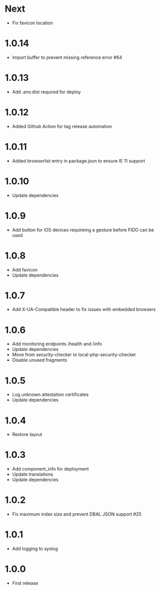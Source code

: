 # Next
- Fix favicon location

# 1.0.14
-  Import buffer to prevent missing reference error #64

# 1.0.13
- Add .env.dist required for deploy

# 1.0.12
- Added Github Action for tag release automation

# 1.0.11
- Added browserlist entry in package.json to ensure IE 11 support

# 1.0.10
- Update dependencies

# 1.0.9
- Add button for iOS devices requireing a gesture before FIDO can be used

# 1.0.8
- Add favicon
- Update dependencies

# 1.0.7
- Add X-UA-Compatible header to fix issues with embedded browsers

# 1.0.6
 - Add monitoring endpoints /health and /info
 - Update dependencies
 - Move from security-checker to local-php-security-checker
 - Disable unused fragments 
 
# 1.0.5
 * Log unknown attestation certificates
 * Update dependencies
 
# 1.0.4
 * Restore layout

# 1.0.3
 * Add component_info for deployment
 * Update translations
 * Update dependencies
# 1.0.2
 * Fix maximum index size and prevent DBAL JSON support #25

# 1.0.1
 * Add logging to syslog

# 1.0.0
 * First release
